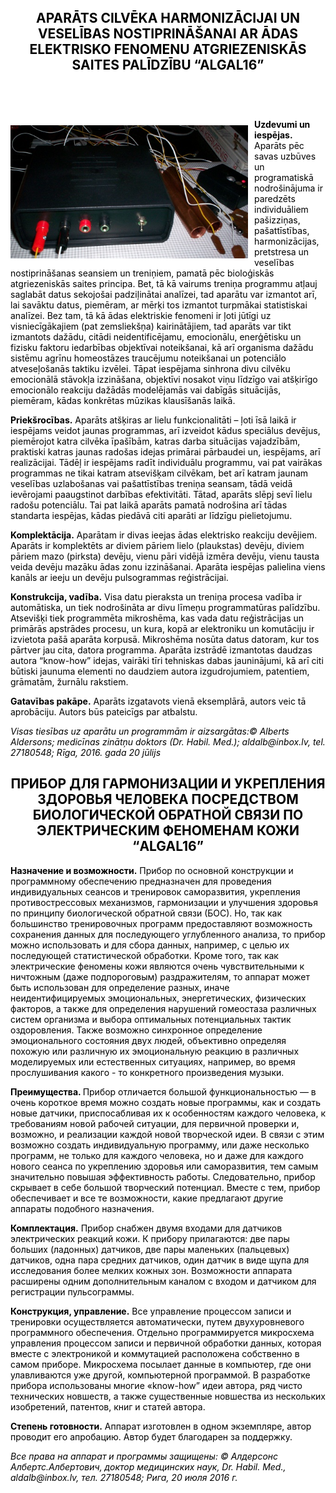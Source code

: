 


<!DOCTYPE html>

<html lang="en">

<head>

<meta charset="utf-8">
<title>ALGAL16</title>
<meta name="ALGAL16">
<!--[if lt IE 9]>
<script src="//html5shim.googlecode.com/svn/trunk/html5.js"></script>
<![endif]-->

<style>
html { color: black; background-color: white; text-align: center; font-family: times-new-roman; }
body { width: 990px; margin: 0 auto 0 auto; text-align: left; padding: 5px; }
header { width: 100%; display: table; }
article { width: 600px; float: center;  display: table; color: black;}
nav { width: 330px; float: left; display: table; }
body { background-color: white; }
header { background-color: white; color: grey; text-align: center; }
nav { background-color: white; text-    padding: 10px;
}

h2 {
    text-align: center;
}
</style>

</head>

<body>
<header>
<h2 style="color: black; text-align: center;"> APARĀTS CILVĒKA HARMONIZĀCIJAI UN VESELĪBAS NOSTIPRINĀŠANAI AR ĀDAS ELEKTRISKO
FENOMENU ATGRIEZENISKĀS SAITES PALĪDZĪBU “ALGAL16”</h2>
</header>
<p>

<img style="float: left; margin: 10px 10px 0px 0px; width: 380px;" src="algal16.png">
<p>

<b>Uzdevumi un iespējas.</b> Aparāts pēc savas uzbūves un programatiskā nodrošinājuma ir paredzēts individuāliem pašizziņas, pašattīstības,
harmonizācijas, pretstresa un veselības nostiprināšanas seansiem un treniņiem, pamatā pēc bioloģiskās atgriezeniskās
 saites principa. Bet, tā kā vairums treniņa programmu atļauj saglabāt datus sekojošai padziļinātai analīzei, tad aparātu var izmantot arī, 
lai savāktu datus, piemēram, ar mērķi tos izmantot turpmākai statistiskai analīzei. Bez tam, tā kā ādas elektriskie fenomeni ir ļoti jūtīgi 
uz visniecīgākajiem (pat zemsliekšņa) kairinātājiem, tad aparāts var tikt izmantots dažādu, citādi neidentificējamu, emocionālu,
 enerģētisku un fizisku faktoru iedarbības objektīvai noteikšanai, kā arī organisma dažādu sistēmu agrīnu homeostāzes traucējumu
 noteikšanai un potenciālo atveseļošanās taktiku izvēlei. Tāpat iespējama sinhrona divu cilvēku emocionālā stāvokļa izzināšana,
 objektīvi nosakot viņu līdzīgo vai atšķirīgo emocionālo reakciju dažādās modelējamās vai dabīgās situācijās, piemēram, kādas
 konkrētas mūzikas klausīšanās laikā.
</p><p>
<b>Priekšrocības.</b> Aparāts atšķiras ar lielu funkcionalitāti – ļoti īsā laikā ir iespējams veidot jaunas programmas, arī izveidot kādus speciālus
devējus, piemērojot katra cilvēka īpašībām, katras darba situācijas vajadzībām, praktiski katras jaunas radošas idejas primārai
 pārbaudei un, iespējams, arī realizācijai. Tādēļ ir iespējams radīt individuālu programmu, vai pat vairākas programmas ne tikai katram
 atsevišķam cilvēkam, bet arī katram jaunam veselības uzlabošanas vai pašattīstības treniņa seansam, tādā veidā ievērojami
 paaugstinot darbības efektivitāti. Tātad, aparāts slēpj sevī lielu radošu potenciālu. Tai pat laikā aparāts pamatā nodrošina arī tādas
 standarta iespējas, kādas piedāvā citi aparāti ar līdzīgu pielietojumu. 
</p><p>
<b>Komplektācija.</b> Aparātam ir divas ieejas ādas elektrisko reakciju devējiem. Aparāts ir komplektēts ar diviem pāriem lielo
 (plaukstas) devēju, diviem pāriem mazo (pirksta) devēju, vienu pāri vidējā izmēra devēju, vienu tausta veida devēju mazāku ādas
 zonu izzināšanai. Aparāta iespējas palielina viens kanāls ar ieeju un devēju pulsogrammas  reģistrācijai.
</p><p>
<b>Konstrukcija, vadība.</b> Visa datu pieraksta un treniņa procesa vadība ir automātiska, un tiek nodrošināta ar divu līmeņu
 programmatūras palīdzību. Atsevišķi tiek programmēta mikroshēma, kas vada datu reģistrācijas un primārās apstrādes
 procesu, un kura, kopā ar elektroniku un komutāciju ir izvietota pašā aparāta korpusā. Mikroshēma nosūta datus datoram,
 kur tos pārtver jau cita, datora programma. Aparāta izstrādē izmantotas daudzas autora “know-how” idejas, vairāki
 tīri tehniskas dabas jauninājumi, kā arī citi būtiski jaunuma elementi no daudziem autora izgudrojumiem, patentiem, grāmatām, žurnālu rakstiem.
</p><p>
<b>Gatavības pakāpe.</b> Aparāts izgatavots vienā eksemplārā, autors veic tā aprobāciju. Autors būs pateicīgs par atbalstu.
 </p><p>
<i>Visas tiesības uz aparātu un programmām ir aizsargātas:© Alberts Aldersons; medicīnas zinātņu doktors (Dr. Habil. Med.); 
aldalb@inbox.lv, tel. 27180548; Rīga, 2016. gada 20 jūlijs</i>
</p>

 <h2 style="color: black; text-align: center;"> ПРИБОР ДЛЯ ГАРМОНИЗАЦИИ И УКРЕПЛЕНИЯ ЗДОРОВЬЯ 
ЧЕЛОВЕКА ПОСРЕДСТВОМ БИОЛОГИЧЕСКОЙ ОБРАТНОЙ СВЯЗИ ПО
ЭЛЕКТРИЧЕСКИМ ФЕНОМЕНАМ КОЖИ “ALGAL16”</h2>

<p>

<b>Назначение и возможности.</b> Прибор по основной конструкции и программному
обеспечению предназначен для проведения индивидуальных сеансов и тренировок
саморазвития, укрепления противострессовых механизмов, гармонизации и улучшения здоровья по
принципу биологической обратной связи (БОС). Но, так как большинство тренировочных программ
предоставляют возможность сохранения данных для последующего углубленного анализа, то прибор
можно использовать и для сбора данных, например, с целью их последующей статистической обработки. Кроме того, так как 
электрические феномены
кожи являются очень чувствительными к ничтожным (даже подпороговым) раздражителям, то
аппарат может быть использован для определение разных, иначе неидентифицируемых
эмоциональных, энергетических, физических факторов, а также для определения нарушений
гомеостаза различных систем организма и выбора оптимальных потенциальных тактик оздоровления.
Также возможно синхронное определение эмоционального состояния двух людей, объективно
определяя похожую или различную их эмоциональную реакцию в различных моделируемых или
естественных ситуациях, например, во время прослушивания какого - то конкретного произведения
музыки.
</p><p>
<b>Преимущества. </b> Прибор отличается большой функциональностью — в очень короткое время
можно создать новые программы, как и создать новые датчики, приспосабливая их к особенностям
каждого человека, к требованиям новой рабочей ситуации, для первичной проверки и, возможно, и
реализации каждой новой творческой идеи. В связи с этим возможно создать индивидуальную
программу, или даже несколько программ, не только для каждого человека, но и даже для каждого
нового сеанса по укреплению здоровья или саморазвития, тем самым значительно повышая
эффективность работы. Следовательно, прибор скрывает в себе большой творческий потенциал.
Вместе с тем, прибор обеспечивает и все те возможности, какие предлагают другие аппараты
подобного назначения.
</p><p>
<b>Комплектация.</b> Прибор снабжен двумя входами для датчиков электрических реакций кожи. К
прибору прилагаются: две пары больших (ладонных) датчиков, две пары маленьких (пальцевых)
датчиков, одна пара средних датчиков, один датчик в виде щупа для исследования более мелких
кожных зон. Возможности аппарата расширены одним дополнительным каналом с входом и датчиком
для регистрации пульсограммы.
</p><p>
<b>Конструкция, управление.</b> Все управление процессом записи и тренировки осуществляется
автоматически, путем двухуровневого программного обеспечения. Отдельно программируется
микросхема управления процессом записи и первичной обработки данных, которая вместе с
электроникой и коммутацией расположена собственно в самом приборе. Микросхема посылает
данные в компьютер, где они улавливаются уже другой, компьютерной программой. В разработке
прибора использованы многие «know-how” идеи автора, ряд чисто технических новшеств, а также
существенные новшества из нескольких изобретений, патентов, книг и статей автора.
</p><p>
<b>Степень готовности.</b> Аппарат изготовлен в одном экземпляре, автор
проводит его апробацию. Автор будет благодарен за поддержку.
 </p><p>
<i>Все права на аппарат и программы защищены: © Алдерсонс
Албертс.Албертович, доктор медицинских наук, Dr. Habil. Med.,
aldalb@inbox.lv, тел. 27180548; Рига, 20 июля 2016 г.</i>

</p>

</body> 
</html>
